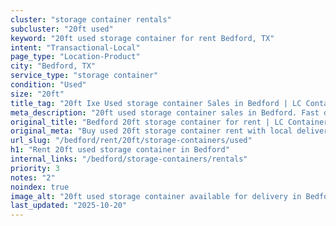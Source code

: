 ```yaml
---
cluster: "storage container rentals"
subcluster: "20ft used"
keyword: "20ft used storage container for rent Bedford, TX"
intent: "Transactional-Local"
page_type: "Location-Product"
city: "Bedford, TX"
service_type: "storage container"
condition: "Used"
size: "20ft"
title_tag: "20ft Ixe Used storage container Sales in Bedford | LC Container"
meta_description: "20ft used storage container sales in Bedford. Fast delivery, competitive pricing. Serving storage containers area. Quote ID: QMV. Call (214) 524-4168 for your free quote today."
original_title: "Bedford 20ft storage container for rent | LC Container"
original_meta: "Buy used 20ft storage container rent with local delivery in Bedford, TX. LC Container — local Since 2003. Request a fast quote today."
url_slug: "/bedford/rent/20ft/storage-containers/used"
h1: "Rent 20ft used storage container in Bedford"
internal_links: "/bedford/storage-containers/rentals"
priority: 3
notes: "2"
noindex: true
image_alt: "20ft used storage container available for delivery in Bedford"
last_updated: "2025-10-20"
---
```


<!-- TODO: Add unique city/inventory copy, images, and internal links here. -->
